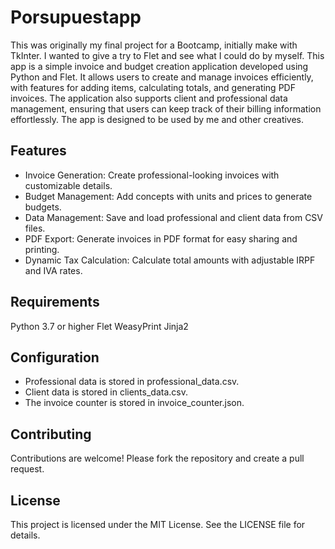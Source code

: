 # Porsupuestapp

This was originally my final project for a Bootcamp, initially make with TkInter.
I wanted to give a try to Flet and see what I could do by myself.
This app is a simple invoice and budget creation application developed using Python and Flet. It allows users to create and manage invoices efficiently, with features for adding items, calculating totals, and generating PDF invoices. The application also supports client and professional data management, ensuring that users can keep track of their billing information effortlessly.
The app is designed to be used by me and other creatives.

## Features
- Invoice Generation: Create professional-looking invoices with customizable details.
- Budget Management: Add concepts with units and prices to generate budgets.
- Data Management: Save and load professional and client data from CSV files.
- PDF Export: Generate invoices in PDF format for easy sharing and printing.
- Dynamic Tax Calculation: Calculate total amounts with adjustable IRPF and IVA rates.

## Requirements
Python 3.7 or higher
Flet
WeasyPrint
Jinja2

## Configuration
- Professional data is stored in professional_data.csv.
- Client data is stored in clients_data.csv.
- The invoice counter is stored in invoice_counter.json.

## Contributing
Contributions are welcome! Please fork the repository and create a pull request.

## License
This project is licensed under the MIT License. See the LICENSE file for details.